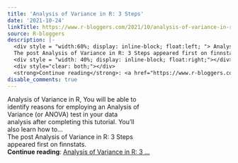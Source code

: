 ```yaml
---
title: 'Analysis of Variance in R: 3 Steps'
date: '2021-10-24'
linkTitle: https://www.r-bloggers.com/2021/10/analysis-of-variance-in-r-3-steps/
source: R-bloggers
description: |-
  <div style = "width:60%; display: inline-block; float:left; "> Analysis of Variance in R, You will be able to identify reasons for employing an Analysis of Variance (or ANOVA) test in your data analysis after completing this tutorial. You’ll also learn how to...<br />
  The post Analysis of Variance in R: 3 Steps appeared first on finnstats.</div>
  <div style = "width: 40%; display: inline-block; float:right;"></div>
  <div style="clear: both;"></div>
  <strong>Continue reading</strong>: <a href="https://www.r-bloggers.com/2021/10/analysis-of-variance-in-r-3-steps/">Analysis of Variance in R: 3 ...
disable_comments: true
---
```

<div style = "width:60%; display: inline-block; float:left; "> Analysis of Variance in R, You will be able to identify reasons for employing an Analysis of Variance (or ANOVA) test in your data analysis after completing this tutorial. You’ll also learn how to...<br />
The post Analysis of Variance in R: 3 Steps appeared first on finnstats.</div>
<div style = "width: 40%; display: inline-block; float:right;"></div>
<div style="clear: both;"></div>
<strong>Continue reading</strong>: <a href="https://www.r-bloggers.com/2021/10/analysis-of-variance-in-r-3-steps/">Analysis of Variance in R: 3 ...